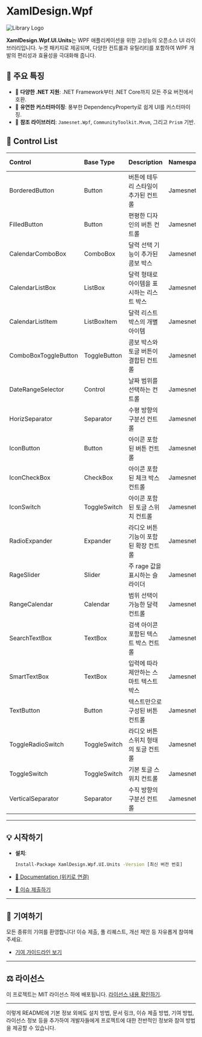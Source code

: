 # XamlDesign.Wpf

![Library Logo](https://github.com/jamesnet214/xamldesignwpf/assets/54387261/d03074ca-4fd3-4566-9e09-dc4888758af3)

**XamlDesign.Wpf.UI.Units**는 WPF 애플리케이션을 위한 고성능의 오픈소스 UI 라이브러리입니다. 누겟 패키지로 제공되며, 다양한 컨트롤과 유틸리티를 포함하여 WPF 개발의 편리성과 효율성을 극대화해 줍니다.

## 🌟 주요 특징

- 🚀 **다양한 .NET 지원**: .NET Framework부터 .NET Core까지 모든 주요 버전에서 호환.
- 🎨 **유연한 커스터마이징**: 풍부한 DependencyProperty로 쉽게 UI를 커스터마이징.
- 🔗 **참조 라이브러리**: `Jamesnet.Wpf`, `CommunityToolkit.Mvvm`, 그리고 `Prism` 기반.

## 📜 Control List

| Control               | Base Type       | Description                                 | Namespace              | Template Link |
|:----------------------|:----------------|:--------------------------------------------|:-----------------------|:--------------|
| BorderedButton        | Button          | 버튼에 테두리 스타일이 추가된 컨트롤        | Jamesnet.Wpf.Component | [View Template](https://github.com/jamesnet214/xamldesignwpf/wiki/BorderedButton) |
| FilledButton          | Button          | 편평한 디자인의 버튼 컨트롤                 | Jamesnet.Wpf.Component | [View Template](https://github.com/jamesnet214/xamldesignwpf/wiki/FilledButton) |
| CalendarComboBox      | ComboBox        | 달력 선택 기능이 추가된 콤보 박스           | Jamesnet.Wpf.Component | [View Template](https://github.com/jamesnet214/xamldesignwpf/wiki/CalendarComboBox) |
| CalendarListBox       | ListBox         | 달력 형태로 아이템을 표시하는 리스트 박스   | Jamesnet.Wpf.Component | [View Template](https://github.com/jamesnet214/xamldesignwpf/wiki/CalendarListBox) |
| CalendarListItem      | ListBoxItem     | 달력 리스트 박스의 개별 아이템             | Jamesnet.Wpf.Component | [View Template](https://github.com/jamesnet214/xamldesignwpf/wiki/CalendarListItem) |
| ComboBoxToggleButton  | ToggleButton    | 콤보 박스와 토글 버튼이 결합된 컨트롤       | Jamesnet.Wpf.Component | [View Template](https://github.com/jamesnet214/xamldesignwpf/wiki/ComboBoxToggleButton) |
| DateRangeSelector     | Control         | 날짜 범위를 선택하는 컨트롤                 | Jamesnet.Wpf.Component | [View Template](https://github.com/jamesnet214/xamldesignwpf/wiki/DateRangeSelector) |
| HorizSeparator        | Separator       | 수평 방향의 구분선 컨트롤                   | Jamesnet.Wpf.Component | [View Template](https://github.com/jamesnet214/xamldesignwpf/wiki/HorizSeparator) |
| IconButton            | Button          | 아이콘 포함된 버튼 컨트롤                   | Jamesnet.Wpf.Component | [View Template](https://github.com/jamesnet214/xamldesignwpf/wiki/IconButton) |
| IconCheckBox          | CheckBox        | 아이콘 포함된 체크 박스 컨트롤              | Jamesnet.Wpf.Component | [View Template](https://github.com/jamesnet214/xamldesignwpf/wiki/IconCheckBox) |
| IconSwitch            | ToggleSwitch    | 아이콘 포함된 토글 스위치 컨트롤            | Jamesnet.Wpf.Component | [View Template](https://github.com/jamesnet214/xamldesignwpf/wiki/IconSwitch) |
| RadioExpander         | Expander        | 라디오 버튼 기능이 포함된 확장 컨트롤      | Jamesnet.Wpf.Component | [View Template](https://github.com/jamesnet214/xamldesignwpf/wiki/RadioExpander) |
| RageSlider            | Slider          | 주 rage 값을 표시하는 슬라이더             | Jamesnet.Wpf.Component | [View Template](https://github.com/jamesnet214/xamldesignwpf/wiki/RageSlider) |
| RangeCalendar         | Calendar        | 범위 선택이 가능한 달력 컨트롤              | Jamesnet.Wpf.Component | [View Template](https://github.com/jamesnet214/xamldesignwpf/wiki/RangeCalendar) |
| SearchTextBox         | TextBox         | 검색 아이콘 포함된 텍스트 박스 컨트롤       | Jamesnet.Wpf.Component | [View Template](https://github.com/jamesnet214/xamldesignwpf/wiki/SearchTextBox) |
| SmartTextBox          | TextBox         | 입력에 따라 제안하는 스마트 텍스트 박스     | Jamesnet.Wpf.Component | [View Template](https://github.com/jamesnet214/xamldesignwpf/wiki/SmartTextBox) |
| TextButton            | Button          | 텍스트만으로 구성된 버튼 컨트롤            | Jamesnet.Wpf.Component | [View Template](https://github.com/jamesnet214/xamldesignwpf/wiki/TextButton) |
| ToggleRadioSwitch     | ToggleSwitch    | 라디오 버튼 스위치 형태의 토글 컨트롤       | Jamesnet.Wpf.Component | [View Template](https://github.com/jamesnet214/xamldesignwpf/wiki/ToggleRadioSwitch) |
| ToggleSwitch          | ToggleSwitch    | 기본 토글 스위치 컨트롤                     | Jamesnet.Wpf.Component | [View Template](https://github.com/jamesnet214/xamldesignwpf/wiki/ToggleSwitch) |
| VerticalSeparator     | Separator       | 수직 방향의 구분선 컨트롤                   | Jamesnet.Wpf.Component | [View Template](https://github.com/jamesnet214/xamldesignwpf/wiki/VerticalSeparator) |

---

## 💡 시작하기

- **설치**:
  ```sh
  Install-Package XamlDesign.Wpf.UI.Units -Version [최신 버전 번호]
  ```

- [📖 Documentation (위키로 연결)](https://github.com/jamesnet214/xamldesignwpf/wiki)
- [🐞 이슈 제출하기](https://github.com/jamesnet214/xamldesignwpf/issues)

---

## 🤝 기여하기

모든 종류의 기여를 환영합니다! 이슈 제출, 풀 리퀘스트, 개선 제안 등 자유롭게 참여해주세요.

- [기여 가이드라인 보기](LINK_TO_CONTRIBUTING_GUIDE)

---

## ⚖ 라이선스

이 프로젝트는 MIT 라이선스 하에 배포됩니다. [라이선스 내용 확인하기](LICENSE).

---

이렇게 README에 기본 정보 외에도 설치 방법, 문서 링크, 이슈 제출 방법, 기여 방법, 라이선스 정보 등을 추가하여 개발자들에게 프로젝트에 대한 전반적인 정보와 참여 방법을 제공할 수 있습니다.
